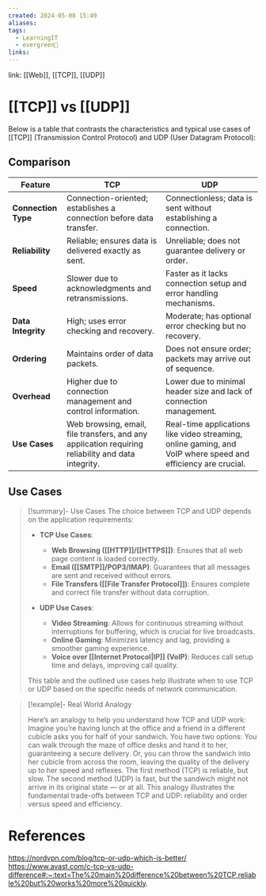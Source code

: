 ```yaml
---
created: 2024-05-08 15:49
aliases: 
tags:
  - LearningIT
  - evergreen🌳
links:
---
```


link: [[Web]], [[TCP]], [[UDP]]

# [[TCP]] vs [[UDP]]

Below is a table that contrasts the characteristics and typical use cases of [[TCP]] (Transmission Control Protocol) and UDP (User Datagram Protocol):

## Comparison

| Feature | TCP | UDP |
|---------|-----|-----|
| **Connection Type** | Connection-oriented; establishes a connection before data transfer. | Connectionless; data is sent without establishing a connection. |
| **Reliability** | Reliable; ensures data is delivered exactly as sent. | Unreliable; does not guarantee delivery or order. |
| **Speed** | Slower due to acknowledgments and retransmissions. | Faster as it lacks connection setup and error handling mechanisms. |
| **Data Integrity** | High; uses error checking and recovery. | Moderate; has optional error checking but no recovery. |
| **Ordering** | Maintains order of data packets. | Does not ensure order; packets may arrive out of sequence. |
| **Overhead** | Higher due to connection management and control information. | Lower due to minimal header size and lack of connection management. |
| **Use Cases** | Web browsing, email, file transfers, and any application requiring reliability and data integrity. | Real-time applications like video streaming, online gaming, and VoIP where speed and efficiency are crucial. |

## Use Cases 

> [!summary]- Use Cases
> The choice between TCP and UDP depends on the application requirements:
> 
> - **TCP Use Cases**:
>   - **Web Browsing ([[HTTP]]/[[HTTPS]])**: Ensures that all web page content is loaded correctly.
>   - **Email ([[SMTP]]/POP3/IMAP)**: Guarantees that all messages are sent and received without errors.
>   - **File Transfers ([[File Transfer Protocol]])**: Ensures complete and correct file transfer without data corruption.
> 
> - **UDP Use Cases**:
>   - **Video Streaming**: Allows for continuous streaming without interruptions for buffering, which is crucial for live broadcasts.
>   - **Online Gaming**: Minimizes latency and lag, providing a smoother gaming experience.
>   - **Voice over [[Internet Protocol|IP]] (VoIP)**: Reduces call setup time and delays, improving call quality.
> 
> This table and the outlined use cases help illustrate when to use TCP or UDP based on the specific needs of network communication.


> [!example]- Real World Analogy
> 
> Here’s an analogy to help you understand how TCP and UDP work: 
> Imagine you’re having lunch at the office and a friend in a different cubicle asks you for half of your sandwich. You have two options: You can walk through the maze of office desks and hand it to her, guaranteeing a secure delivery. Or, you can throw the sandwich into her cubicle from across the room, leaving the quality of the delivery up to her speed and reflexes. 
> The first method (TCP) is reliable, but slow. The second method (UDP) is fast, but the sandwich might not arrive in its original state — or at all. 
> This analogy illustrates the fundamental trade-offs between TCP and UDP: reliability and order versus speed and efficiency.

# References
https://nordvpn.com/blog/tcp-or-udp-which-is-better/
https://www.avast.com/c-tcp-vs-udp-difference#:~:text=The%20main%20difference%20between%20TCP,reliable%20but%20works%20more%20quickly.

